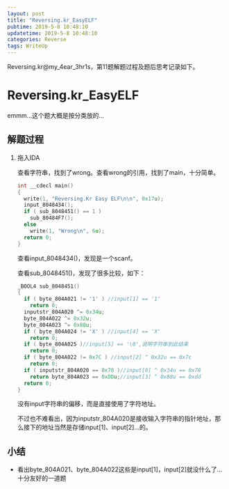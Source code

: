 ```yaml
---
layout: post
title: "Reversing.kr_EasyELF"
pubtime: 2019-5-8 10:48:10
updatetime: 2019-5-8 10:48:10
categories: Reverse
tags: WriteUp
---
```


Reversing.kr@my_4ear_3hr1s，第11题解题过程及题后思考记录如下。

# Reversing.kr_EasyELF

emmm...这个题大概是按分类放的...

## 解题过程

1. 拖入IDA

   查看字符串，找到了wrong。查看wrong的引用，找到了main，十分简单。

   ```c
   int __cdecl main()
   {
     write(1, "Reversing.Kr Easy ELF\n\n", 0x17u);
     input_8048434();
     if ( sub_8048451() == 1 )
       sub_80484F7();
     else
       write(1, "Wrong\n", 6u);
     return 0;
   }
   ```

   查看input_8048434()，发现是一个scanf。

   查看sub_8048451()，发现了很多比较，如下：

   ```c
   _BOOL4 sub_8048451()
   {
     if ( byte_804A021 != '1' ) //input[1] == '1'
       return 0;
     inputstr_804A020 ^= 0x34u;
     byte_804A022 ^= 0x32u;
     byte_804A023 ^= 0x88u;
     if ( byte_804A024 != 'X' ) //input[4] == 'X'
       return 0;
     if ( byte_804A025 )//input[5] == '\0',说明字符串到此结束
       return 0;
     if ( byte_804A022 != 0x7C ) //input[2] ^ 0x32u == 0x7c
       return 0;
     if ( inputstr_804A020 == 0x78 )//input[0] ^ 0x34u == 0x78
       return byte_804A023 == 0xDDu;//input[3] ^ 0x88u == 0xdd
     return 0;
   }
   ```

   没有input字符串的偏移，而是直接使用了字符地址。

   不过也不难看出，因为inputstr_804A020是接收输入字符串的指针地址，那么接下的地址当然是存储input[1]、input[2]...的。

## 小结

* 看出byte_804A021、byte_804A022这些是input[1]，input[2]就没什么了...十分友好的一道题